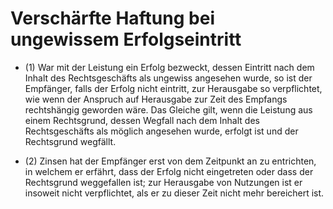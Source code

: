 # Verschärfte Haftung bei ungewissem Erfolgseintritt

- (1) War mit der Leistung ein Erfolg bezweckt, dessen Eintritt nach dem Inhalt des Rechtsgeschäfts als ungewiss angesehen wurde, so ist der Empfänger, falls der Erfolg nicht eintritt, zur Herausgabe so verpflichtet, wie wenn der Anspruch auf Herausgabe zur Zeit des Empfangs rechtshängig geworden wäre. Das Gleiche gilt, wenn die Leistung aus einem Rechtsgrund, dessen Wegfall nach dem Inhalt des Rechtsgeschäfts als möglich angesehen wurde, erfolgt ist und der Rechtsgrund wegfällt.

- (2) Zinsen hat der Empfänger erst von dem Zeitpunkt an zu entrichten, in welchem er erfährt, dass der Erfolg nicht eingetreten oder dass der Rechtsgrund weggefallen ist; zur Herausgabe von Nutzungen ist er insoweit nicht verpflichtet, als er zu dieser Zeit nicht mehr bereichert ist.

